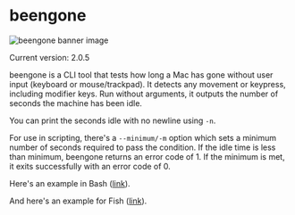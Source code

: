 # beengone

<!--README--><!--GITHUB-->
![beengone banner image](https://cdn3.brettterpstra.com/uploads/2024/12/beengone-header-rb.webp)<!--END GITHUB-->
<!--JEKYLL{% img aligncenter 800 220 /uploads/2024/12/beengone-header-rb.jpg "beengone banner image" %}-->

Current version: <!--VER-->2.0.5<!--END VER-->

beengone is a CLI tool that tests how long a Mac has gone
without user input (keyboard or mouse/trackpad). It detects
any movement or keypress, including modifier keys. Run
without arguments, it outputs the number of seconds the
machine has been idle.

You can print the seconds idle with no newline using `-n`.

For use in scripting, there's a `--minimum/-m` option which
sets a minimum number of seconds required to pass the
condition. If the idle time is less than minimum, beengone
returns an error code of 1. If the minimum is met, it exits
successfully with an error code of 0.

Here's an example in Bash ([link](https://gist.github.com/ttscoff/57c9c73ac665f2074f649ff1fa205330)).

<!--JEKYLL{% gist 57c9c73ac665f2074f649ff1fa205330%}-->

And here's an example for Fish ([link](https://gist.github.com/ttscoff/8079c8776e8f5e1f32610ba5c4992a6c)).

<!--JEKYLL{% gist 8079c8776e8f5e1f32610ba5c4992a6c %}-->

<!--END README-->

